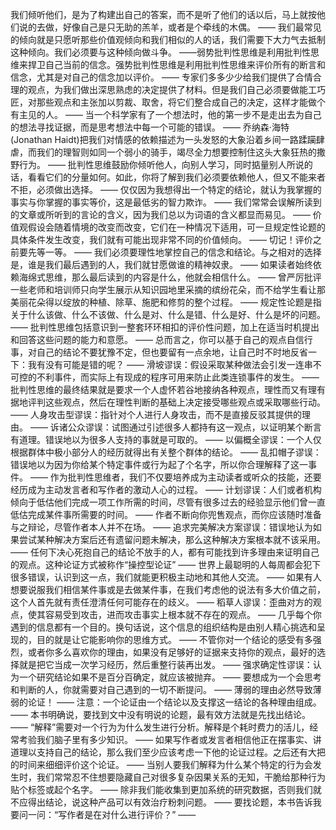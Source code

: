 我们倾听他们，是为了构建出自己的答案，而不是听了他们的话以后，马上就按他们说的去做，好像自己是只无助的羔羊，或者是个牵线的木偶。
——
我们最常见的倾向就是只愿听那些价值观倾向和我们相似的人的话，我们需要下大力气去抵制这种倾向。我们必须要与这种倾向做斗争。
——弱势批判性思维是利用批判性思维来捍卫自己当前的信念。强势批判性思维是利用批判性思维来评价所有的断言和信念，尤其是对自己的信念加以评价。
——
专家们多多少少给我们提供了合情合理的观点，为我们做出深思熟虑的决定提供了材料。但是我们自己必须要做能工巧匠，对那些观点和主张加以剪裁、取舍，将它们整合成自己的决定，这样才能做个有主见的人。
——
当一个科学家有了一个想法时，他的第一步不是走出去为自己的想法寻找证据，而是思考想法中每一个可能的错误。
——
乔纳森·海特(Jonathan Haidt)把我们对情感的依赖描述为一头发怒的大象沿着乡间一路蹂躏肆虐，而我们的理智则如同一个弱小的骑手，竭尽全力想要控制住这头大象狂热的撒野行为。
——
批判性思维鼓励你倾听他人，向别人学习，同时掂量别人所说的话，看看它们的分量如何。如此，你将了解到我们必须要依赖他人，但又不能来者不拒，必须做出选择。
——
仅仅因为我想得出一个特定的结论，就认为我掌握的事实与你掌握的事实等价，这是最低劣的智力欺诈。
——
我们常常会误解所读到的文章或所听到的言论的含义，因为我们总以为词语的含义都显而易见。
——
价值观假设会随着情境的改变而改变，它们在一种情况下适用，可一旦规定性论题的具体条件发生改变，我们就有可能出现非常不同的价值倾向。
——
切记！评价之前要先等一等。
——
我们必须要理性地掌控自己的信念和结论。与之相对的选择是，谁是我们最后遇到的人，我们就甘愿做谁的精神奴隶。
——
如果读者始终依赖海绵式思维，那么最后读到的内容是什么，他就会相信什么。
——
曾严厉批评一些老师和培训师只向学生展示从知识园地里采摘的缤纷花朵，而不给学生看让那美丽花朵得以绽放的种植、除草、施肥和修剪的整个过程。
——
规定性论题是指关于什么该做、什么不该做、什么是对、什么是错、什么是好、什么是坏的问题。
——
批判性思维包括意识到一整套环环相扣的评价性问题，加上在适当时机提出和回答这些问题的能力和意愿。
——
总而言之，你可以基于自己的观点自信行事，对自己的结论不要犹豫不定，但也要留有一点余地，让自己时不时地反省一下：我有没有可能是错的呢？
——
滑坡谬误：假设采取某种做法会引发一连串不可控的不利事件，而实际上有现成的程序可用来防止此类连锁事件的发生。
——
批判性思维的最终结果就是要求一个人虚怀若谷地接纳各种观点，理性而又有理有据地评判这些观点，然后在理性判断的基础上决定接受哪些观点或采取哪些行动。
——
人身攻击型谬误：指针对个人进行人身攻击，而不是直接反驳其提供的理由。
——
诉诸公众谬误：试图通过引述很多人都持有这一观点，以证明某个断言有道理。错误地以为很多人支持的事就是可取的。
——
以偏概全谬误：一个人仅根据群体中极小部分人的经历就得出有关整个群体的结论。
——
乱扣帽子谬误：错误地以为因为你给某个特定事件或行为起了个名字，所以你合理解释了这一事件。
——
作为批判性思维者，我们不仅要培养成为主动读者或听众的技能，还要经历成为主动发言者和写作者的激动人心的过程。
——
计划谬误：人们或者机构倾向于低估他们完成一项工作所需的时间，尽管有很多过去的经验显示他们曾一直低估完成某件事所需要的时间。
——
作者不断向你兜售观点，而你应该随时准备与之辩论，尽管作者本人并不在场。
——
追求完美解决方案谬误：错误地认为如果尝试某种解决方案后还有遗留问题未解决，那么这种解决方案根本就不该采用。
——
任何下决心死抱自己的结论不放手的人，都有可能找到许多理由来证明自己的观点。这种论证方式被称作“操控型论证”
——
世界上最聪明的人每周都会犯下很多错误，认识到这一点，我们就能更积极主动地和其他人交流。
——
如果有人想要说服我们相信某件事或是去做某件事，在我们考虑他的说法有多大价值之前，这个人首先就有责任澄清任何可能存在的歧义。
——
稻草人谬误：歪曲对方的观点，使其容易受到攻击，进而攻击事实上根本就不存在的观点。
——
几乎每个你遇到的信息都有一个目的。换句话说，这个信息的组织结构是由别人精心挑选和呈现的，目的就是让它能影响你的思维方式。
——
不管你对一个结论的感受有多强烈，或者你多么喜欢你的理由，如果没有足够好的证据来支持你的观点，最好的选择就是把它当成一次学习经历，然后重整行装再出发。
——
强求确定性谬误：认为一个研究结论如果不是百分百确定，就应该被抛弃。
——
要想成为一个会思考和判断的人，你就需要对自己遇到的一切不断提问。
——
薄弱的理由必然导致薄弱的论证！
——
注意：一个论证由一个结论以及支撑这一结论的各种理由组成。
——
本书明确说，要找到文中没有明说的论题，最有效方法就是先找出结论。
——
“解释”需要对一个行为为什么发生进行分析。解释是个耗时费力的活儿，经常考验我们脑子里有多少知识。
——
如果写作者或发言者相信他正在摆事实、讲道理以支持自己的结论，那么我们至少应该考虑一下他的论证过程。之后还有大把的时间来细细评价这个论证。
——
当别人要我们解释为什么某个特定的行为会发生时，我们常常忍不住想要隐藏自己对很多复杂因果关系的无知，干脆给那种行为贴个标签或起个名字。
——
除非我们能收集到更加系统的研究数据，否则我们就不应得出结论，说这种产品可以有效治疗粉刺问题。
——
要找论题，本书告诉我要问一问：“写作者是在对什么进行评价？”
——

